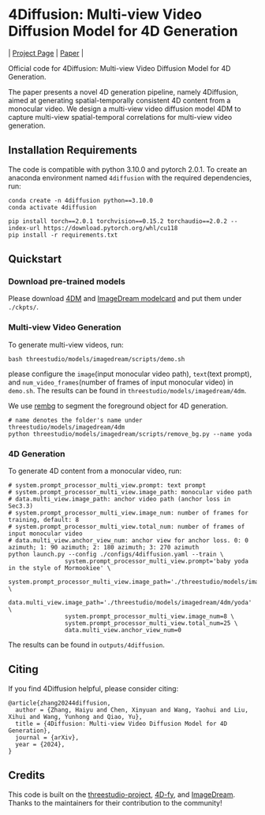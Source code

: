 # 4Diffusion: Multi-view Video Diffusion Model for 4D Generation

| [Project Page](https://aejion.github.io/4diffusion) | [Paper]() |

Official code for 4Diffusion: Multi-view Video Diffusion Model for 4D Generation.

The paper presents a novel 4D generation pipeline, namely 4Diffusion, aimed at generating spatial-temporally consistent 4D content from a monocular video. We design a multi-view video diffusion model 4DM to capture multi-view spatial-temporal correlations for multi-view video generation.

## Installation Requirements

The code is compatible with python 3.10.0 and pytorch 2.0.1. To create an anaconda environment named `4diffusion` with the required dependencies, run:

```
conda create -n 4diffusion python==3.10.0
conda activate 4diffusion

pip install torch==2.0.1 torchvision==0.15.2 torchaudio==2.0.2 --index-url https://download.pytorch.org/whl/cu118
pip install -r requirements.txt
```


## Quickstart

### Download pre-trained models

Please download [4DM](https://drive.google.com/drive/folders/19k3p2CfzQ6ArqpDNOy73RJeJhWfNs4i6?usp=sharing) and [ImageDream modelcard](https://huggingface.co/Peng-Wang/ImageDream/resolve/main/sd-v2.1-base-4view-ipmv.pt?download=true) and put them under `./ckpts/`.

### Multi-view Video Generation

To generate multi-view videos, run:
```
bash threestudio/models/imagedream/scripts/demo.sh
```
please configure the `image`(input monocular video path), `text`(text prompt), and `num_video_frames`(number of frames of input monocular video) in `demo.sh`. The results can be found in `threestudio/models/imagedream/4dm`.

We use [rembg](https://github.com/danielgatis/rembg) to segment the foreground object for 4D generation.
```
# name denotes the folder's name under threestudio/models/imagedream/4dm
python threestudio/models/imagedream/scripts/remove_bg.py --name yoda
```


### 4D Generation

To generate 4D content from a monocular video, run:
```
# system.prompt_processor_multi_view.prompt: text prompt
# system.prompt_processor_multi_view.image_path: monocular video path
# data.multi_view.image_path: anchor video path (anchor loss in Sec3.3)
# system.prompt_processor_multi_view.image_num: number of frames for training, default: 8
# system.prompt_processor_multi_view.total_num: number of frames of input monocular video
# data.multi_view.anchor_view_num: anchor view for anchor loss. 0: 0 azimuth; 1: 90 azimuth; 2: 180 azimuth; 3: 270 azimuth
python launch.py --config ./configs/4diffusion.yaml --train \ 
                system.prompt_processor_multi_view.prompt='baby yoda in the style of Mormookiee' \
                system.prompt_processor_multi_view.image_path='./threestudio/models/imagedream/assets/yoda/0_rgba.png' \
                data.multi_view.image_path='./threestudio/models/imagedream/4dm/yoda' \
                system.prompt_processor_multi_view.image_num=8 \
                system.prompt_processor_multi_view.total_num=25 \
                data.multi_view.anchor_view_num=0
```
The results can be found in `outputs/4diffusion`.


## Citing

If you find 4Diffusion helpful, please consider citing:

```
@article{zhang20244diffusion,
  author = {Zhang, Haiyu and Chen, Xinyuan and Wang, Yaohui and Liu, Xihui and Wang, Yunhong and Qiao, Yu},
  title = {4Diffusion: Multi-view Video Diffusion Model for 4D Generation},
  journal = {arXiv},
  year = {2024},
}
```

## Credits

This code is built on the [threestudio-project](https://github.com/threestudio-project/threestudio), [4D-fy](https://github.com/sherwinbahmani/4dfy), and [ImageDream](https://github.com/bytedance/ImageDream). Thanks to the maintainers for their contribution to the community!
